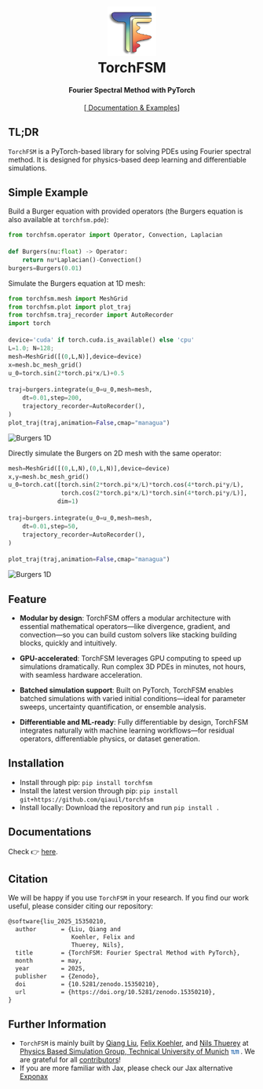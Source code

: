 <h1 align="center">
  <img src="./docs/assets/pics/readme/icon_torchfsm.png" width="100"/>
  <br>TorchFSM<br>
</h1>
<h4 align="center">Fourier Spectral Method with PyTorch</h4>
<p align="center">
  [<a href="https://qiauil.github.io/torchfsm/"> Documentation & Examples</a>]
</p>


## TL;DR
`TorchFSM` is a PyTorch-based library for solving PDEs using Fourier spectral method. It is designed for physics-based deep learning and differentiable simulations.

## Simple Example
Build a Burger equation with provided operators (the Burgers equation is also available at `torchfsm.pde`):
```python
from torchfsm.operator import Operator, Convection, Laplacian

def Burgers(nu:float) -> Operator:
    return nu*Laplacian()-Convection()
burgers=Burgers(0.01)
```
Simulate the Burgers equation at 1D mesh:
```python
from torchfsm.mesh import MeshGrid
from torchfsm.plot import plot_traj
from torchfsm.traj_recorder import AutoRecorder
import torch

device='cuda' if torch.cuda.is_available() else 'cpu'
L=1.0; N=128; 
mesh=MeshGrid([(0,L,N)],device=device)
x=mesh.bc_mesh_grid()
u_0=torch.sin(2*torch.pi*x/L)+0.5

traj=burgers.integrate(u_0=u_0,mesh=mesh,
    dt=0.01,step=200,
    trajectory_recorder=AutoRecorder(),
)
plot_traj(traj,animation=False,cmap="managua")
```
![Burgers 1D](./docs/assets/pics/readme/burgers_1d.png)

Directly simulate the Burgers on 2D mesh with the same operator:
```python
mesh=MeshGrid([(0,L,N),(0,L,N)],device=device)
x,y=mesh.bc_mesh_grid()
u_0=torch.cat([torch.sin(2*torch.pi*x/L)*torch.cos(4*torch.pi*y/L),
               torch.cos(2*torch.pi*x/L)*torch.sin(4*torch.pi*y/L)],
              dim=1)

traj=burgers.integrate(u_0=u_0,mesh=mesh,
    dt=0.01,step=50,
    trajectory_recorder=AutoRecorder(),
)

plot_traj(traj,animation=False,cmap="managua")
```
![Burgers 1D](./docs/assets/pics/readme/burgers_2d.png)
## Feature

* **Modular by design**: TorchFSM offers a modular architecture with essential mathematical operators—like divergence, gradient, and convection—so you can build custom solvers like stacking building blocks, quickly and intuitively.

* **GPU-accelerated**: TorchFSM leverages GPU computing to speed up simulations dramatically. Run complex 3D PDEs in minutes, not hours, with seamless hardware acceleration.

* **Batched simulation support**: Built on PyTorch, TorchFSM enables batched simulations with varied initial conditions—ideal for parameter sweeps, uncertainty quantification, or ensemble analysis.

* **Differentiable and ML-ready**: Fully differentiable by design, TorchFSM integrates naturally with machine learning workflows—for residual operators, differentiable physics, or dataset generation.

## Installation

* Install through pip: `pip install torchfsm`
* Install the latest version through pip: `pip install git+https://github.com/qiauil/torchfsm`
* Install locally: Download the repository and run `pip install .`

## Documentations

Check 👉 [here](https://qiauil.github.io/torchfsm/).

## Citation

We will be happy if you use `TorchFSM` in your research. If you find our work useful, please consider citing our repository:

```
@software{liu_2025_15350210,
  author       = {Liu, Qiang and
                  Koehler, Felix and
                  Thuerey, Nils},
  title        = {TorchFSM: Fourier Spectral Method with PyTorch},
  month        = may,
  year         = 2025,
  publisher    = {Zenodo},
  doi          = {10.5281/zenodo.15350210},
  url          = {https://doi.org/10.5281/zenodo.15350210},
}
```

## Further Information

* `TorchFSM` is mainly built by <a href="https://qiauil.github.io/">Qiang Liu</a>, <a href="https://fkoehler.site/">Felix Koehler</a>, and <a href="https://ge.in.tum.de/about/n-thuerey/">Nils Thuerey</a> at <a href="https://ge.in.tum.de">Physics Based Simulation Group, Technical University of Munich</a> <img src="./docs/assets/pics/readme/TUM.svg" width="16"> </h6>. We are grateful for all <a href="https://github.com/qiauil/torchfsm/graphs/contributors">contributors</a>!
* If you are more familiar with Jax, please check our Jax alternative [Exponax](https://github.com/Ceyron/exponax)